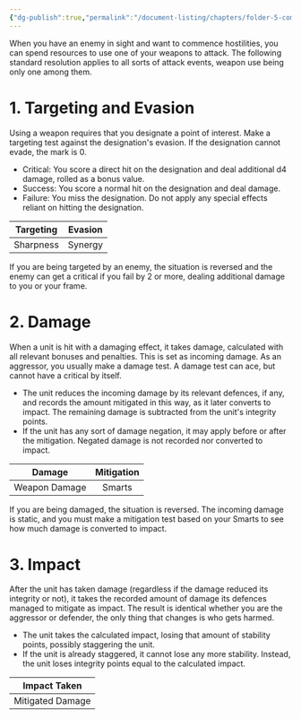 ```yaml
---
{"dg-publish":true,"permalink":"/document-listing/chapters/folder-5-combat-actions/attack-actions/"}
---
```


When you have an enemy in sight and want to commence hostilities, you can spend resources to use one of your weapons to attack. The following standard resolution applies to all sorts of attack events, weapon use being only one among them.

# 1. Targeting and Evasion
Using a weapon requires that you designate a point of interest. Make a targeting test against the designation's evasion. If the designation cannot evade, the mark is 0.
- Critical: You score a direct hit on the designation and deal additional d4 damage, rolled as a bonus value.
- Success: You score a normal hit on the designation and deal damage.
- Failure: You miss the designation. Do not apply any special effects reliant on hitting the designation.

| Targeting | Evasion |
| :-------: | :-----: |
| Sharpness | Synergy |

If you are being targeted by an enemy, the situation is reversed and the enemy can get a critical if you fail by 2 or more, dealing additional damage to you or your frame.

# 2. Damage
When a unit is hit with a damaging effect, it takes damage, calculated with all relevant bonuses and penalties. This is set as incoming damage. As an aggressor, you usually make a damage test. A damage test can ace, but cannot have a critical by itself.
- The unit reduces the incoming damage by its relevant defences, if any, and records the amount mitigated in this way, as it later converts to impact. The remaining damage is subtracted from the unit's integrity points.
- If the unit has any sort of damage negation, it may apply before or after the mitigation. Negated damage is not recorded nor converted to impact.

|    Damage     | Mitigation |
| :-----------: | :--------: |
| Weapon Damage |   Smarts   |

If you are being damaged, the situation is reversed. The incoming damage is static, and you must make a mitigation test based on your Smarts to see how much damage is converted to impact. 

# 3. Impact
After the unit has taken damage (regardless if the damage reduced its integrity or not), it takes the recorded amount of damage its defences managed to mitigate as impact. The result is identical whether you are the aggressor or defender, the only thing that changes is who gets harmed.
- The unit takes the calculated impact, losing that amount of stability points, possibly staggering the unit.
- If the unit is already staggered, it cannot lose any more stability. Instead, the unit loses integrity points equal to the calculated impact.

|   Impact Taken   |
| :--------------: |
| Mitigated Damage |

